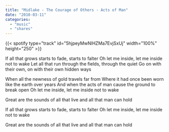 ```yaml
---
title: "Midlake - The Courage of Others - Acts of Man"
date: "2010-03-11"
categories:
  - "music"
  - "shares"
---
```


{{< spotify type="track" id="5hjpeyMwNlHZMa7EvjSxUj" width="100%" height="250" >}}

If all that grows starts to fade, starts to falter
Oh let me inside, let me inside not to wake
Let all that run through the fields, through the quiet
Go on with their own, on with their own hidden ways

When all the newness of gold travels far from
Where it had once been worn like the earth over years
And when the acts of man cause the ground to break open
Oh let me inside, let me inside not to wake

Great are the sounds of all that live and all that man can hold

If all that grows starts to fade, starts to falter
Oh let me inside, let me inside not to wake

Great are the sounds of all that live and all that man can hold
